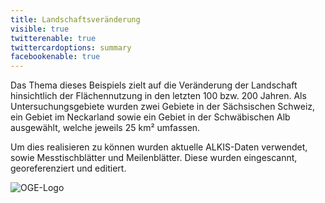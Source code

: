 ```yaml
---
title: Landschaftsveränderung
visible: true
twitterenable: true
twittercardoptions: summary
facebookenable: true
---
```


Das Thema dieses Beispiels zielt auf die Veränderung der Landschaft hinsichtlich der Flächennutzung in den letzten 100 bzw. 200 Jahren. Als Untersuchungsgebiete wurden zwei Gebiete in der Sächsischen Schweiz, ein Gebiet im Neckarland sowie ein Gebiet in der Schwäbischen Alb ausgewählt, welche jeweils 25 km² umfassen.

Um dies realisieren zu können wurden aktuelle ALKIS-Daten verwendet, sowie Messtischblätter und Meilenblätter. Diese wurden eingescannt, georeferenziert und editiert. 

![OGE-Logo](http://www.opengeoedu.de/images/logo/oge.svg?lightbox=800&resize=300&classes=caption "Diese Abbildung zeigt das OpenGeoEdu-Logo")